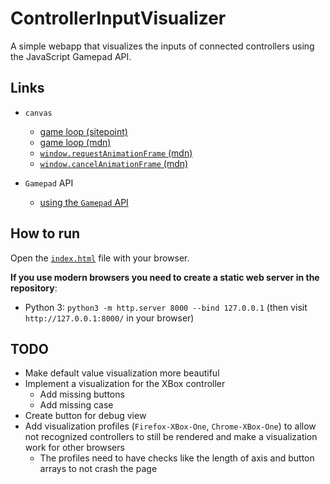 # ControllerInputVisualizer
A simple webapp that visualizes the inputs of connected controllers using the JavaScript Gamepad API.

## Links

- `canvas`
  - [game loop (sitepoint)](https://www.sitepoint.com/quick-tip-game-loop-in-javascript/)
  - [game loop (mdn)](https://developer.mozilla.org/en-US/docs/Games/Anatomy)
  - [`window.requestAnimationFrame` (mdn)](https://developer.mozilla.org/en-US/docs/Web/API/Window/requestAnimationFrame)
  - [`window.cancelAnimationFrame` (mdn)](https://developer.mozilla.org/en-US/docs/Web/API/Window/cancelAnimationFrame)

- `Gamepad` API
  - [using the `Gamepad` API](https://developer.mozilla.org/en-US/docs/Web/API/Gamepad_API/Using_the_Gamepad_API)

## How to run

Open the [`index.html`](index.html) file with your browser.

**If you use modern browsers you need to create a static web server in the repository**:

- Python 3: `python3 -m http.server 8000 --bind 127.0.0.1` (then visit `http://127.0.0.1:8000/` in your browser)

## TODO

- Make default value visualization more beautiful
- Implement a visualization for the XBox controller
  - Add missing buttons
  - Add missing case
- Create button for debug view
- Add visualization profiles (`Firefox-XBox-One`, `Chrome-XBox-One`) to allow not recognized controllers to still be rendered and make a visualization work for other browsers
  - The profiles need to have checks like the length of axis and button arrays to not crash the page
